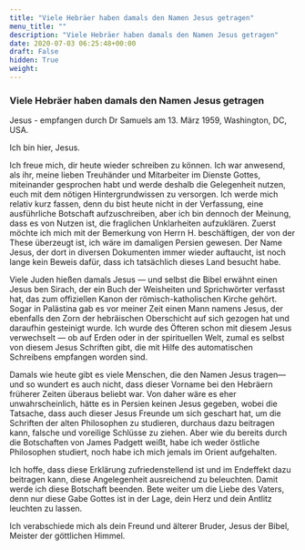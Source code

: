```yaml
---
title: "Viele Hebräer haben damals den Namen Jesus getragen"
menu_title: ""
description: "Viele Hebräer haben damals den Namen Jesus getragen"
date: 2020-07-03 06:25:48+00:00
draft: False
hidden: True
weight:
---
```

### Viele Hebräer haben damals den Namen Jesus getragen

Jesus - empfangen durch Dr Samuels am 13. März 1959, Washington, DC, USA.

Ich bin hier, Jesus.

Ich freue mich, dir heute wieder schreiben zu können. Ich war anwesend, als ihr, meine lieben Treuhänder und Mitarbeiter im Dienste Gottes, miteinander gesprochen habt und werde deshalb die Gelegenheit nutzen, euch mit dem nötigen Hintergrundwissen zu versorgen.
Ich werde mich relativ kurz fassen, denn du bist heute nicht in der Verfassung, eine ausführliche Botschaft aufzuschreiben, aber ich bin dennoch der Meinung, dass es von Nutzen ist, die fraglichen Unklarheiten aufzuklären. Zuerst möchte ich mich mit der Bemerkung von Herrn H. beschäftigen, der von der These überzeugt ist, ich wäre im damaligen Persien gewesen. Der Name Jesus, der dort in diversen Dokumenten immer wieder auftaucht, ist noch lange kein Beweis dafür, dass ich tatsächlich dieses Land besucht habe.

Viele Juden hießen damals Jesus — und selbst die Bibel erwähnt einen Jesus ben Sirach, der ein Buch der Weisheiten und Sprichwörter verfasst hat, das zum offiziellen Kanon der römisch-katholischen Kirche gehört. Sogar in Palästina gab es vor meiner Zeit einen Mann namens Jesus, der ebenfalls den Zorn der hebräischen Oberschicht auf sich gezogen hat und daraufhin gesteinigt wurde. Ich wurde des Öfteren schon mit diesem Jesus verwechselt — ob auf Erden oder in der spirituellen Welt, zumal es selbst von diesem Jesus Schriften gibt, die mit Hilfe des automatischen Schreibens empfangen worden sind.

Damals wie heute gibt es viele Menschen, die den Namen Jesus tragen—und so wundert es auch nicht, dass dieser Vorname bei den Hebräern früherer Zeiten überaus beliebt war. Von daher wäre es eher unwahrscheinlich, hätte es in Persien keinen Jesus gegeben, wobei die Tatsache, dass auch dieser Jesus Freunde um sich geschart hat, um die Schriften der alten Philosophen zu studieren, durchaus dazu beitragen kann, falsche und voreilige Schlüsse zu ziehen. Aber wie du bereits durch die Botschaften von James Padgett weißt, habe ich weder östliche Philosophen studiert, noch habe ich mich jemals im Orient aufgehalten.

Ich hoffe, dass diese Erklärung zufriedenstellend ist und im Endeffekt dazu beitragen kann, diese Angelegenheit ausreichend zu beleuchten.
Damit werde ich diese Botschaft beenden. Bete weiter um die Liebe des Vaters, denn nur diese Gabe Gottes ist in der Lage, dein Herz und dein Antlitz leuchten zu lassen.

Ich verabschiede mich als dein Freund und älterer Bruder, Jesus der Bibel, Meister der göttlichen Himmel.
